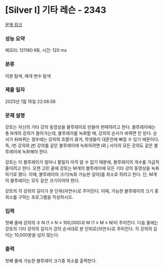 # [Silver I] 기타 레슨 - 2343 

[문제 링크](https://www.acmicpc.net/problem/2343) 

### 성능 요약

메모리: 121180 KB, 시간: 120 ms

### 분류

이분 탐색, 매개 변수 탐색

### 제출 일자

2025년 1월 15일 22:08:58

### 문제 설명

<p>강토는 자신의 기타 강의 동영상을 블루레이로 만들어 판매하려고 한다. 블루레이에는 총 N개의 강의가 들어가는데, 블루레이를 녹화할 때, 강의의 순서가 바뀌면 안 된다. 순서가 뒤바뀌는 경우에는 강의의 흐름이 끊겨, 학생들이 대혼란에 빠질 수 있기 때문이다. 즉, i번 강의와 j번 강의를 같은 블루레이에 녹화하려면 i와 j 사이의 모든 강의도 같은 블루레이에 녹화해야 한다.</p>

<p>강토는 이 블루레이가 얼마나 팔릴지 아직 알 수 없기 때문에, 블루레이의 개수를 가급적 줄이려고 한다. 오랜 고민 끝에 강토는 M개의 블루레이에 모든 기타 강의 동영상을 녹화하기로 했다. 이때, 블루레이의 크기(녹화 가능한 길이)를 최소로 하려고 한다. 단, M개의 블루레이는 모두 같은 크기이어야 한다.</p>

<p>강토의 각 강의의 길이가 분 단위(자연수)로 주어진다. 이때, 가능한 블루레이의 크기 중 최소를 구하는 프로그램을 작성하시오.</p>

### 입력 

 <p>첫째 줄에 강의의 수 N (1 ≤ N ≤ 100,000)과 M (1 ≤ M ≤ N)이 주어진다. 다음 줄에는 강토의 기타 강의의 길이가 강의 순서대로 분 단위로(자연수)로 주어진다. 각 강의의 길이는 10,000분을 넘지 않는다.</p>

### 출력 

 <p>첫째 줄에 가능한 블루레이 크기중 최소를 출력한다.</p>

